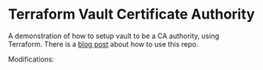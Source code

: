# Terraform Vault Certificate Authority

A demonstration of how to setup vault to be a CA authority, using Terraform.  There is a [blog post](https://medium.com/@stvdilln/creating-a-certificate-authority-with-hashicorp-vault-and-terraform-4d9ddad31118) about how to use this repo.

Modifications:
